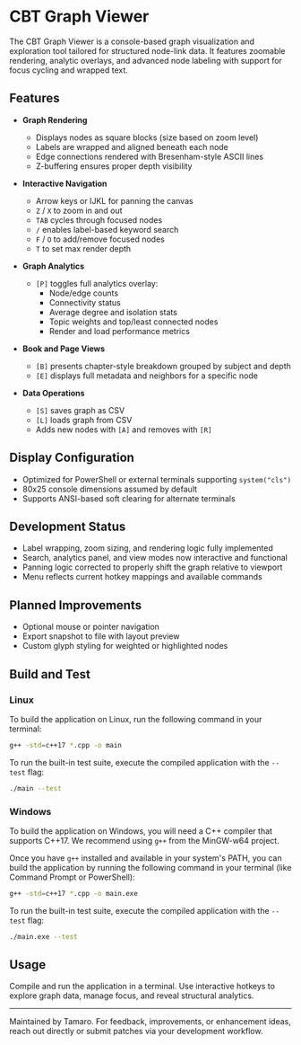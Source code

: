 # CBT Graph Viewer

The CBT Graph Viewer is a console-based graph visualization and exploration tool tailored for structured node-link data. It features zoomable rendering, analytic overlays, and advanced node labeling with support for focus cycling and wrapped text.

## Features

- **Graph Rendering**
  - Displays nodes as square blocks (size based on zoom level)
  - Labels are wrapped and aligned beneath each node
  - Edge connections rendered with Bresenham-style ASCII lines
  - Z-buffering ensures proper depth visibility

- **Interactive Navigation**
  - Arrow keys or IJKL for panning the canvas
  - `Z` / `X` to zoom in and out
  - `TAB` cycles through focused nodes
  - `/` enables label-based keyword search
  - `F` / `O` to add/remove focused nodes
  - `T` to set max render depth

- **Graph Analytics**
  - `[P]` toggles full analytics overlay:
    - Node/edge counts
    - Connectivity status
    - Average degree and isolation stats
    - Topic weights and top/least connected nodes
    - Render and load performance metrics

- **Book and Page Views**
  - `[B]` presents chapter-style breakdown grouped by subject and depth
  - `[E]` displays full metadata and neighbors for a specific node

- **Data Operations**
  - `[S]` saves graph as CSV
  - `[L]` loads graph from CSV
  - Adds new nodes with `[A]` and removes with `[R]`

## Display Configuration

- Optimized for PowerShell or external terminals supporting `system("cls")`
- 80x25 console dimensions assumed by default
- Supports ANSI-based soft clearing for alternate terminals

## Development Status

- Label wrapping, zoom sizing, and rendering logic fully implemented
- Search, analytics panel, and view modes now interactive and functional
- Panning logic corrected to properly shift the graph relative to viewport
- Menu reflects current hotkey mappings and available commands

## Planned Improvements

- Optional mouse or pointer navigation
- Export snapshot to file with layout preview
- Custom glyph styling for weighted or highlighted nodes

## Build and Test

### Linux

To build the application on Linux, run the following command in your terminal:

```bash
g++ -std=c++17 *.cpp -o main
```

To run the built-in test suite, execute the compiled application with the `--test` flag:

```bash
./main --test
```

### Windows

To build the application on Windows, you will need a C++ compiler that supports C++17. We recommend using `g++` from the MinGW-w64 project.

Once you have `g++` installed and available in your system's PATH, you can build the application by running the following command in your terminal (like Command Prompt or PowerShell):

```bash
g++ -std=c++17 *.cpp -o main.exe
```

To run the built-in test suite, execute the compiled application with the `--test` flag:

```bash
./main.exe --test
```

## Usage

Compile and run the application in a terminal. Use interactive hotkeys to explore graph data, manage focus, and reveal structural analytics.

---

Maintained by Tamaro. For feedback, improvements, or enhancement ideas, reach out directly or submit patches via your development workflow.
